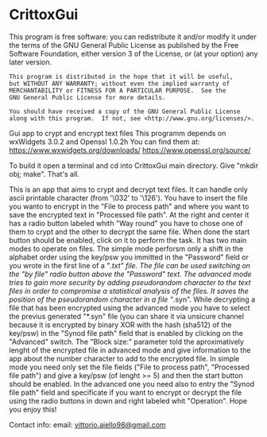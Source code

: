 # CrittoxGui
 This program is free software: you can redistribute it and/or modify
    it under the terms of the GNU General Public License as published by
    the Free Software Foundation, either version 3 of the License, or
    (at your option) any later version.

    This program is distributed in the hope that it will be useful,
    but WITHOUT ANY WARRANTY; without even the implied warranty of
    MERCHANTABILITY or FITNESS FOR A PARTICULAR PURPOSE.  See the
    GNU General Public License for more details.

    You should have received a copy of the GNU General Public License
    along with this program.  If not, see <http://www.gnu.org/licenses/>.


Gui app to crypt and encrypt text files
This programm depends on wxWidgets 3.0.2 and Openssl 1.0.2h
You can find them at:
https://www.wxwidgets.org/downloads/
https://www.openssl.org/source/

To build it open a terminal and cd into CrittoxGui main directory. Give "mkdir obj; make". That's all.

This is an app that aims to crypt and decrypt text files. It can handle only ascii printable character (from '\032' to '\126').
You have to insert the file you wanto to encrypt in the "File to process path" and where you want to save the encrypted text in "Processed file path". At the right and center it has a radio button labeled whith "Way round" you have to chose one of them to crypt and the other to decrypt the same file. When done the start button should be enabled, click on it to perform the task.
It has two main modes to operate on files.
The simple mode perforsm only a shift in the alphabet order using the key/psw you immitted in the "Password" field or you wrote in the first line of a "*.txt" file. The file can be used switching on the "by file" radio button above the "Password" text.
The advanced mode tries to gain more security by adding pseudorandom character to the text files in order to compromise a statistical analysis of the files. It saves the position of the pseudorandom character in a file "*.syn". While decrypting a file that has been encrypted using the advanced mode you have to select the previus generated "*.syn" file (you can share it via unsicure channel because it is encrypted by binary XOR with the hash (sha512) of the key/psw) in the "Synod file path" field that is enabled by clicking on the "Advanced" switch. The "Block size:" parameter told the aproximatively lenght of the encrypted file in advanced mode and give information to the app about the number character to add to the encrypted file.
In simple mode you need only set the file fields ("File to process path", "Processed file path") and give a key/psw (of lenght >= 5) and then the start button should be enabled. In the advanced one you need also to entry the "Synod file path" field and specificate if you want to encrypt or decrypt the file using the radio buttons in down and right labeled whit "Operation".
Hope you enjoy this!


Contact info:
email: vittorio.aiello98@gmail.com
